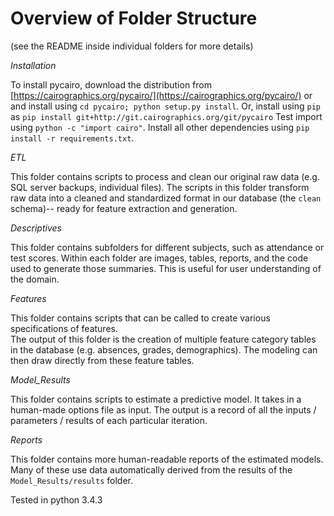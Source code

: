 # Overview of Folder Structure

(see the README inside individual folders for more details)

*Installation*

To install pycairo, download the distribution from [https://cairographics.org/pycairo/](https://cairographics.org/pycairo/) or and install using `cd pycairo; python setup.py install`. Or, install using `pip` as `pip install git+http://git.cairographics.org/git/pycairo` Test import using `python -c "import cairo"`. Install all other dependencies using `pip install -r requirements.txt`.

*ETL*

This folder contains scripts to process and clean our original raw data (e.g. SQL server backups, individual files). The scripts in this folder transform raw data into a cleaned and standardized format in our database (the `clean` schema)-- ready for feature extraction and generation.

*Descriptives*

This folder contains subfolders for different subjects, such as attendance or test scores. Within each folder are images, tables, reports, and the code used to generate those summaries. This is useful for user understanding of the domain.

*Features*

This folder contains scripts that can be called to create various specifications of features.  
The output of this folder is the creation of multiple feature category tables in the database (e.g. absences, grades, demographics). The modeling can then draw directly from these feature tables.

*Model_Results*

This folder contains scripts to estimate a predictive model. It takes in a human-made options file as input. The output is a record of all the inputs / parameters / results of each particular iteration.

*Reports*

This folder contains more human-readable reports of the estimated models. Many of these use data automatically derived from the results of the `Model_Results/results` folder.

Tested in python 3.4.3
